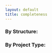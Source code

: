 ```yaml
---
layout: default
title: completeness
---
```


<h3>By Structure:</h3>
<ul id="inventory" class="accordion inventoryAccordion"></ul>

<h3>By Project Type:</h3>
<ul id="inventorytype" class="accordion inventoryAccordion"></ul>

<script>
(function() {
   // your page initialization code here
   // the DOM will be available here
  
  Inventory();
})();
</script>